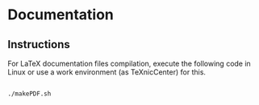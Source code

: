 Documentation
=

## Instructions


For LaTeX documentation files compilation, execute the following code in Linux or use a work environment (as TeXnicCenter) for this.

```

./makePDF.sh

```
